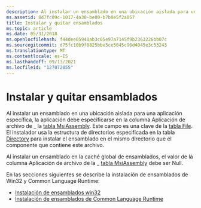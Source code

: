 ```yaml
---
description: Al instalar un ensamblado en una ubicación aislada para una aplicación específica, la aplicación debe especificarse en la columna Aplicación de archivo \_ de la tabla MsiAssembly.
ms.assetid: 8d7fc09c-1017-4a30-be00-b7b0e5f2a057
title: Instalar y quitar ensamblados
ms.topic: article
ms.date: 05/31/2018
ms.openlocfilehash: f44dee05940ab3c05e97a7145f9b2363226bb07c
ms.sourcegitcommit: d75fc10b9f0825bbe5ce5045c90d4045e3c53243
ms.translationtype: MT
ms.contentlocale: es-ES
ms.lasthandoff: 09/13/2021
ms.locfileid: "127072055"
---
```

# <a name="installing-and-removing-assemblies"></a>Instalar y quitar ensamblados

Al instalar un ensamblado en una ubicación aislada para una aplicación específica, la aplicación debe especificarse en la columna Aplicación de archivo de \_ la [tabla MsiAssembly](msiassembly-table.md). Este campo es una clave de la [tabla File](file-table.md). El instalador usa la estructura de directorios especificada en la tabla [Directory](directory-table.md) para instalar el ensamblado en el mismo directorio que el componente que contiene este archivo.

Al instalar un ensamblado en la caché global de ensamblados, el valor de la columna Aplicación de archivo de la \_ [tabla MsiAssembly](msiassembly-table.md) debe ser Null.

En las secciones siguientes se describe la instalación de ensamblados de Win32 y Common Language Runtime:

-   [Instalación de ensamblados win32](installation-of-win32-assemblies.md)
-   [Instalación de ensamblados de Common Language Runtime](installation-of-common-language-runtime-assemblies.md)

 

 




